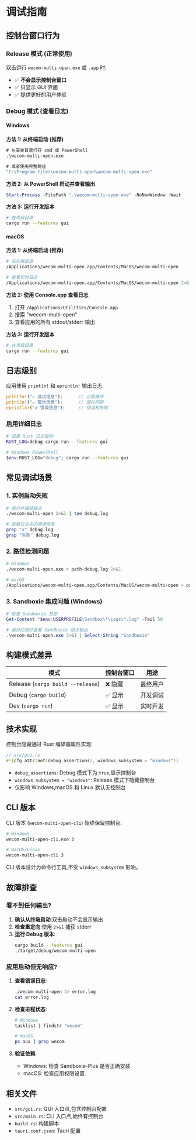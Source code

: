 # 调试指南

## 控制台窗口行为

### Release 模式 (正常使用)
双击运行 `wecom-multi-open.exe` 或 `.app` 时:
- ✅ **不会显示控制台窗口**
- ✅ 只显示 GUI 界面
- ✅ 提供更好的用户体验

### Debug 模式 (查看日志)

#### Windows

**方法 1: 从终端启动 (推荐)**
```cmd
# 在安装目录打开 cmd 或 PowerShell
.\wecom-multi-open.exe

# 或者使用完整路径
"C:\Program Files\wecom-multi-open\wecom-multi-open.exe"
```

**方法 2: 从 PowerShell 启动并查看输出**
```powershell
Start-Process -FilePath ".\wecom-multi-open.exe" -NoNewWindow -Wait
```

**方法 3: 运行开发版本**
```bash
# 在项目目录
cargo run --features gui
```

#### macOS

**方法 1: 从终端启动 (推荐)**
```bash
# 在应用目录
/Applications/wecom-multi-open.app/Contents/MacOS/wecom-multi-open

# 查看实时日志
/Applications/wecom-multi-open.app/Contents/MacOS/wecom-multi-open 2>&1 | tee app.log
```

**方法 2: 使用 Console.app 查看日志**
1. 打开 `/Applications/Utilities/Console.app`
2. 搜索 "wecom-multi-open"
3. 查看应用的所有 stdout/stderr 输出

**方法 3: 运行开发版本**
```bash
# 在项目目录
cargo run --features gui
```

## 日志级别

应用使用 `println!` 和 `eprintln!` 输出日志:

```rust
println!("✓ 成功信息");      // 正常操作
println!("⚠ 警告信息");      // 潜在问题
eprintln!("✗ 错误信息");     // 错误和失败
```

### 启用详细日志

```bash
# 设置 Rust 日志级别
RUST_LOG=debug cargo run --features gui

# Windows PowerShell
$env:RUST_LOG="debug"; cargo run --features gui
```

## 常见调试场景

### 1. 实例启动失败
```bash
# 运行并捕获输出
./wecom-multi-open 2>&1 | tee debug.log

# 查看日志中的错误信息
grep "✗" debug.log
grep "失败" debug.log
```

### 2. 路径检测问题
```bash
# Windows
./wecom-multi-open.exe > path-debug.log 2>&1

# macOS
/Applications/wecom-multi-open.app/Contents/MacOS/wecom-multi-open > path-debug.log 2>&1
```

### 3. Sandboxie 集成问题 (Windows)
```powershell
# 检查 Sandboxie 日志
Get-Content "$env:USERPROFILE\Sandbox\*\Logs\*.log" -Tail 50

# 运行应用并查看 Sandboxie 相关输出
.\wecom-multi-open.exe 2>&1 | Select-String "Sandboxie"
```

## 构建模式差异

| 模式 | 控制台窗口 | 用途 |
|------|-----------|------|
| Release (`cargo build --release`) | ❌ 隐藏 | 最终用户 |
| Debug (`cargo build`) | ✅ 显示 | 开发调试 |
| Dev (`cargo run`) | ✅ 显示 | 实时开发 |

## 技术实现

控制台隐藏通过 Rust 编译器属性实现:

```rust
// src/gui.rs
#![cfg_attr(not(debug_assertions), windows_subsystem = "windows")]
```

- `debug_assertions`: Debug 模式下为 `true`,显示控制台
- `windows_subsystem = "windows"`: Release 模式下隐藏控制台
- 仅影响 Windows,macOS 和 Linux 默认无控制台

## CLI 版本

CLI 版本 (`wecom-multi-open-cli`) 始终保留控制台:

```bash
# Windows
wecom-multi-open-cli.exe 3

# macOS/Linux
wecom-multi-open-cli 3
```

CLI 版本设计为命令行工具,不受 `windows_subsystem` 影响。

## 故障排查

### 看不到任何输出?

1. **确认从终端启动**:双击启动不会显示输出
2. **检查重定向**:使用 `2>&1` 捕获 stderr
3. **运行 Debug 版本**:
   ```bash
   cargo build --features gui
   ./target/debug/wecom-multi-open
   ```

### 应用启动但无响应?

1. **查看错误日志**:
   ```bash
   ./wecom-multi-open 2> error.log
   cat error.log
   ```

2. **检查进程状态**:
   ```bash
   # Windows
   tasklist | findstr "wecom"

   # macOS
   ps aux | grep wecom
   ```

3. **验证依赖**:
   - Windows: 检查 Sandboxie-Plus 是否正确安装
   - macOS: 检查应用权限设置

## 相关文件

- `src/gui.rs`: GUI 入口点,包含控制台配置
- `src/main.rs`: CLI 入口点,始终有控制台
- `build.rs`: 构建脚本
- `tauri.conf.json`: Tauri 配置
